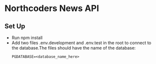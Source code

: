 # Northcoders News API

## Set Up

<ul>
<li>Run npm install</li>
<li>Add two files .env.development and .env.test in the root to connect to the database.The files should have the name of the database: </li>


```
PGDATABASE=<database_name_here>
```
</ul>

